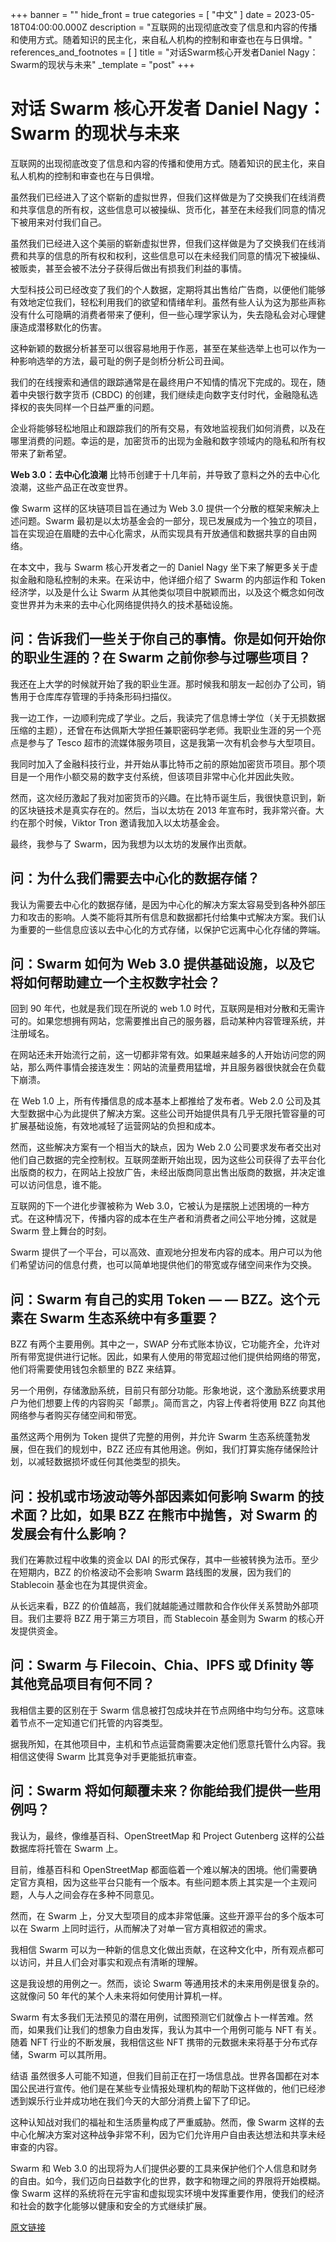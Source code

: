 +++
banner = ""
hide_front = true
categories = [ "中文" ]
date = 2023-05-18T04:00:00.000Z
description = "互联网的出现彻底改变了信息和内容的传播和使用方式。随着知识的民主化，来自私人机构的控制和审查也在与日俱增。"
references_and_footnotes = [ ]
title = "对话Swarm核心开发者Daniel Nagy：Swarm的现状与未来"
_template = "post"
+++

# 对话 Swarm 核心开发者 Daniel Nagy：Swarm 的现状与未来

互联网的出现彻底改变了信息和内容的传播和使用方式。随着知识的民主化，来自私人机构的控制和审查也在与日俱增。

虽然我们已经进入了这个崭新的虚拟世界，但我们这样做是为了交换我们在线消费和共享信息的所有权，这些信息可以被操纵、货币化，甚至在未经我们同意的情况下被用来对付我们自己。

虽然我们已经进入这个美丽的崭新虚拟世界，但我们这样做是为了交换我们在线消费和共享的信息的所有权和权利，这些信息可以在未经我们同意的情况下被操纵、被贩卖，甚至会被不法分子获得后做出有损我们利益的事情。

大型科技公司已经改变了我们的个人数据，定期将其出售给广告商，以便他们能够有效地定位我们，轻松利用我们的欲望和情绪牟利。虽然有些人认为这为那些声称没有什么可隐瞒的消费者带来了便利，但一些心理学家认为，失去隐私会对心理健康造成潜移默化的伤害。

这种新颖的数据分析甚至可以很容易地用于作恶，甚至在某些选举上也可以作为一种影响选举的方法，最可耻的例子是剑桥分析公司丑闻。

我们的在线搜索和通信的跟踪通常是在最终用户不知情的情况下完成的。现在，随着中央银行数字货币 (CBDC) 的创建，我们继续走向数字支付时代，金融隐私选择权的丧失同样一个日益严重的问题。

企业将能够轻松地阻止和跟踪我们的所有交易，有效地监视我们如何消费，以及在哪里消费的问题。幸运的是，加密货币的出现为金融和数字领域内的隐私和所有权带来了新希望。

**Web 3.0：去中心化浪潮**
比特币创建于十几年前，并导致了意料之外的去中心化浪潮，这些产品正在改变世界。

像 Swarm 这样的区块链项目旨在通过为 Web 3.0 提供一个分散的框架来解决上述问题。Swarm 最初是以太坊基金会的一部分，现已发展成为一个独立的项目，旨在实现迫在眉睫的去中心化需求，从而实现具有开放通信和数据共享的自由网络。

在本文中，我与 Swarm 核心开发者之一的 Daniel Nagy 坐下来了解更多关于虚拟金融和隐私控制的未来。在采访中，他详细介绍了 Swarm 的内部运作和 Token 经济学，以及是什么让 Swarm 从其他类似项目中脱颖而出，以及这个概念如何改变世界并为未来的去中心化网络提供持久的技术基础设施。

## 问：告诉我们一些关于你自己的事情。你是如何开始你的职业生涯的？在 Swarm 之前你参与过哪些项目？

我还在上大学的时候就开始了我的职业生涯。那时候我和朋友一起创办了公司，销售用于仓库库存管理的手持条形码扫描仪。

我一边工作，一边顺利完成了学业。之后，我读完了信息博士学位（关于无损数据压缩的主题），还曾在布达佩斯大学担任兼职密码学老师。我职业生涯的另一个亮点是参与了 Tesco 超市的流媒体服务项目，这是我第一次有机会参与大型项目。

我同时加入了金融科技行业，并开始从事比特币之前的原始加密货币项目。那个项目是一个用作小额交易的数字支付系统，但该项目非常中心化并因此失败。

然而，这次经历激起了我对加密货币的兴趣。在比特币诞生后，我很快意识到，新的区块链技术是真实存在的。然后，当以太坊在 2013 年宣布时，我非常兴奋。大约在那个时候，Viktor Tron 邀请我加入以太坊基金会。

最终，我参与了 Swarm，因为我想为以太坊的发展作出贡献。

## 问：为什么我们需要去中心化的数据存储？

我认为需要去中心化的数据存储，是因为中心化的解决方案太容易受到各种外部压力和攻击的影响。人类不能将其所有信息和数据都托付给集中式解决方案。我们认为重要的一些信息应该以去中心化的方式存储，以保护它远离中心化存储的弊端。

## 问：Swarm 如何为 Web 3.0 提供基础设施，以及它将如何帮助建立一个主权数字社会？

回到 90 年代，也就是我们现在所说的 web 1.0 时代，互联网是相对分散和无需许可的。如果您想拥有网站，您需要推出自己的服务器，启动某种内容管理系统，并注册域名。

在网站还未开始流行之前，这一切都非常有效。如果越来越多的人开始访问您的网站，那么两件事情会接连发生：网站的流量费用猛增，并且服务器很快就会在负载下崩溃。

在 Web 1.0 上，所有传播信息的成本基本上都推给了发布者。Web 2.0 公司及其大型数据中心为此提供了解决方案。这些公司开始提供具有几乎无限托管容量的可扩展基础设施，有效地减轻了运营网站的负担和成本。

然而，这些解决方案有一个相当大的缺点，因为 Web 2.0 公司要求发布者交出对他们自己数据的完全控制权。互联网垄断开始出现，因为这些公司获得了去平台化出版商的权力，在网站上投放广告，未经出版商同意出售出版商的数据，并决定谁可以访问信息，谁不能。

互联网的下一个进化步骤被称为 Web 3.0，它被认为是摆脱上述困境的一种方式。在这种情况下，传播内容的成本在生产者和消费者之间公平地分摊，这就是 Swarm 登上舞台的时刻。

Swarm 提供了一个平台，可以高效、直观地分担发布内容的成本。用户可以为他们希望访问的信息付费，也可以简单地提供他们的带宽或存储空间来作为交换。

## 问：Swarm 有自己的实用 Token — — BZZ。这个元素在 Swarm 生态系统中有多重要？

BZZ 有两个主要用例。其中之一，SWAP 分布式账本协议，它功能齐全，允许对所有带宽提供进行记帐。因此，如果有人使用的带宽超过他们提供给网络的带宽，他们将需要使用钱包余额里的 BZZ 来结算。

另一个用例，存储激励系统，目前只有部分功能。形象地说，这个激励系统要求用户为他们想要上传的内容购买「邮票」。简而言之，内容上传者将使用 BZZ 向其他网络参与者购买存储空间和带宽。

虽然这两个用例为 Token 提供了完整的用例，并允许 Swarm 生态系统蓬勃发展，但在我们的规划中，BZZ 还应有其他用途。例如，我们打算实施存储保险计划，以减轻数据损坏或任何其他类型的损失。

## 问：投机或市场波动等外部因素如何影响 Swarm 的技术面？比如，如果 BZZ 在熊市中抛售，对 Swarm 的发展会有什么影响？

我们在筹款过程中收集的资金以 DAI 的形式保存，其中一些被转换为法币。至少在短期内，BZZ 的价格波动不会影响 Swarm 路线图的发展，因为我们的 Stablecoin 基金也在为其提供资金。

从长远来看，BZZ 的价值越高，我们就越能通过赠款和合作伙伴关系赞助外部项目。我们主要将 BZZ 用于第三方项目，而 Stablecoin 基金则为 Swarm 的核心开发提供资金。

## 问：Swarm 与 Filecoin、Chia、IPFS 或 Dfinity 等其他竞品项目有何不同？

我相信主要的区别在于 Swarm 信息被打包成块并在节点网络中均匀分布。这意味着节点不一定知道它们托管的内容类型。

据我所知，在其他项目中，主机和节点运营商需要决定他们愿意托管什么内容。我相信这使得 Swarm 比其竞争对手更能抵抗审查。

## 问：Swarm 将如何颠覆未来？你能给我们提供一些用例吗？

我认为，最终，像维基百科、OpenStreetMap 和 Project Gutenberg 这样的公益数据库将托管在 Swarm 上。

目前，维基百科和 OpenStreetMap 都面临着一个难以解决的困境。他们需要确定官方真相，因为这些平台只能有一个版本。有些问题本质上其实是一个主观问题，人与人之间会存在多种不同意见。

然而，在 Swarm 上，分叉大型项目的成本非常低廉。这些开源平台的多个版本可以在 Swarm 上同时运行，从而解决了对单一官方真相叙述的需求。

我相信 Swarm 可以为一种新的信息文化做出贡献，在这种文化中，所有观点都可以访问，并且人们会对事实和观点有清晰的理解。

这是我设想的用例之一。然而，谈论 Swarm 等通用技术的未来用例是很复杂的。这就像问 50 年代的某个人未来将如何使用计算机一样。

Swarm 有太多我们无法预见的潜在用例，试图预测它们就像占卜一样苦难。然而，如果我们让我们的想象力自由发挥，我认为其中一个用例可能与 NFT 有关。随着 NFT 行业的不断发展，我相信这些 NFT 携带的元数据未来将基于分布式存储，Swarm 可以其所用。

结语
虽然很多人可能不知道，但我们目前正在打一场信息战。世界各国都在对本国公民进行宣传。他们是在某些专业情报处理机构的帮助下这样做的，他们已经渗透到娱乐行业并成功地在我们今天的大部分消费上留下了印记。

这种认知战对我们的福祉和生活质量构成了严重威胁。然而，像 Swarm 这样的去中心化解决方案对这种战争非常不利，因为它们允许用户自由表达想法和共享未经审查的内容。

Swarm 和 Web 3.0 的出现将为人们提供必要的工具来保护他们个人信息和财务的自由。如今，我们迈向日益数字化的世界，数字和物理之间的界限将开始模糊。像 Swarm 这样的系统将在元宇宙和虚拟现实环境中发挥重要作用，使我们的经济和社会的数字化能够以健康和安全的方式继续扩展。

[原文链接](https://bitcoinist.com/decentralised-data-storage-a-fairer-economy-for-web-3-0/)
